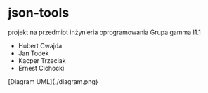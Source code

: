 # json-tools

projekt na przedmiot inżynieria oprogramowania
Grupa gamma I1.1
- Hubert Cwajda
- Jan Todek
- Kacper Trzeciak
- Ernest Cichocki

[Diagram UML]{./diagram.png}
